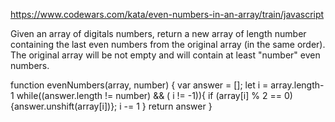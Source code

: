 https://www.codewars.com/kata/even-numbers-in-an-array/train/javascript

Given an array of digitals numbers, return a new array of length number containing the last even numbers from the original array (in the same order). The original array will be not empty and will contain at least "number" even numbers.

function evenNumbers(array, number) {
  var answer = [];
  let i = array.length-1
  while((answer.length != number) && ( i != -1)){
    if (array[i] % 2 == 0){answer.unshift(array[i])};
    i -= 1
  }
  return answer
}